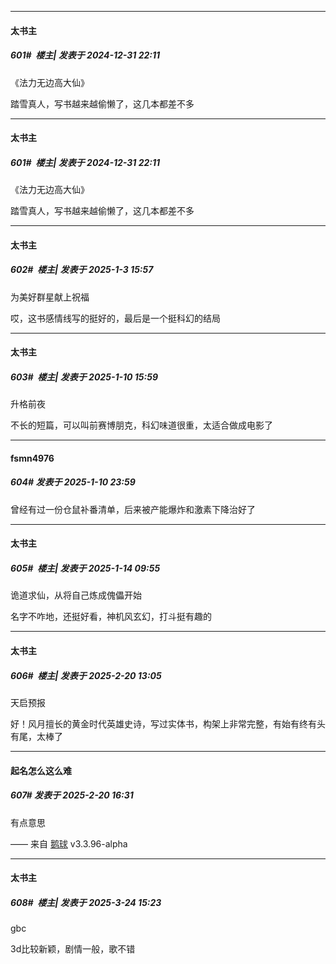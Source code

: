 ﻿
*****

####  太书主  
##### 601#         楼主| 发表于 2024-12-31 22:11

《法力无边高大仙》

踏雪真人，写书越来越偷懒了，这几本都差不多


*****

####  太书主  
##### 601#         楼主| 发表于 2024-12-31 22:11

《法力无边高大仙》

踏雪真人，写书越来越偷懒了，这几本都差不多


*****

####  太书主  
##### 602#         楼主| 发表于 2025-1-3 15:57

为美好群星献上祝福

哎，这书感情线写的挺好的，最后是一个挺科幻的结局

*****

####  太书主  
##### 603#         楼主| 发表于 2025-1-10 15:59

升格前夜

不长的短篇，可以叫前赛博朋克，科幻味道很重，太适合做成电影了


*****

####  fsmn4976  
##### 604#       发表于 2025-1-10 23:59

曾经有过一份仓鼠补番清单，后来被产能爆炸和激素下降治好了

*****

####  太书主  
##### 605#         楼主| 发表于 2025-1-14 09:55

诡道求仙，从将自己炼成傀儡开始

名字不咋地，还挺好看，神机风玄幻，打斗挺有趣的

*****

####  太书主  
##### 606#         楼主| 发表于 2025-2-20 13:05

天启预报

好！风月擅长的黄金时代英雄史诗，写过实体书，构架上非常完整，有始有终有头有尾，太棒了


*****

####  起名怎么这么难  
##### 607#       发表于 2025-2-20 16:31

有点意思

—— 来自 [鹅球](https://www.pgyer.com/xfPejhuq) v3.3.96-alpha

*****

####  太书主  
##### 608#         楼主| 发表于 2025-3-24 15:23

gbc

3d比较新颖，剧情一般，歌不错

